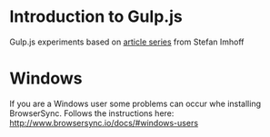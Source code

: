 # Introduction to Gulp.js

Gulp.js experiments based on [article series](http://stefanimhoff.de/tag/gulp/) from Stefan Imhoff

# Windows 

If you are a Windows user some problems can occur whe installing BrowserSync. Follows the instructions here: 
http://www.browsersync.io/docs/#windows-users